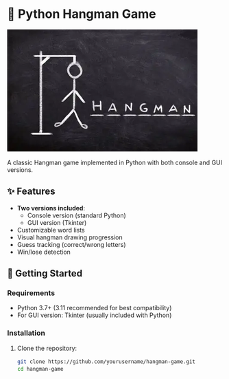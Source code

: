 # 🎯 Python Hangman Game

![Hangman Game Screenshot](IMAGES/Hangman.webp)

A classic Hangman game implemented in Python with both console and GUI versions.

## ✨ Features

- **Two versions included**:
  - Console version (standard Python)
  - GUI version (Tkinter)
- Customizable word lists
- Visual hangman drawing progression
- Guess tracking (correct/wrong letters)
- Win/lose detection

## 🚀 Getting Started

### Requirements

- Python 3.7+ (3.11 recommended for best compatibility)
- For GUI version: Tkinter (usually included with Python)

### Installation

1. Clone the repository:
   ```bash
   git clone https://github.com/yourusername/hangman-game.git
   cd hangman-game
   ```
